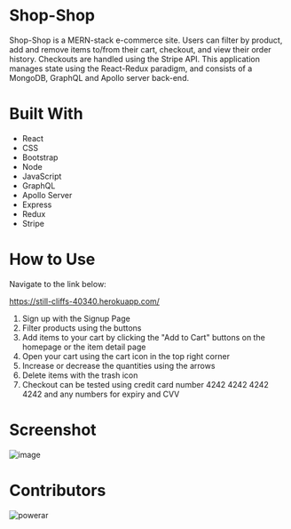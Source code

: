 # Shop-Shop
Shop-Shop is a MERN-stack e-commerce site. Users can filter by product, add and remove items to/from their cart, checkout, and view their order history. Checkouts are handled using the Stripe API. This application manages state using the React-Redux paradigm, and consists of a MongoDB, GraphQL and Apollo server back-end.

# Built With
* React
* CSS
* Bootstrap
* Node
* JavaScript
* GraphQL
* Apollo Server
* Express
* Redux
* Stripe

# How to Use
Navigate to the link below:

https://still-cliffs-40340.herokuapp.com/

1. Sign up with the Signup Page
2. Filter products using the buttons
3. Add items to your cart by clicking the "Add to Cart" buttons on the homepage or the item detail page
4. Open your cart using the cart icon in the top right corner
5. Increase or decrease the quantities using the arrows
6. Delete items with the trash icon
7. Checkout can be tested using credit card number 4242 4242 4242 4242 and any numbers for expiry and CVV

# Screenshot
![image](https://user-images.githubusercontent.com/78888642/126369136-5e7b22de-eafd-4bd6-8472-bb6cb7bd688d.png)


# Contributors
![powerar](https://github.com/powerar)

